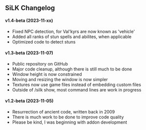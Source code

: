 ## SiLK Changelog

#### v1.4-beta (2023-11-xx)

- Fixed NPC detection, for Val'kyrs are now known as 'vehicle'
- Added all ranks of stun spells and abilites, when applicable
- Optimized code to detect stuns

#### v1.3-beta (2023-11-07)

- Public repository on GitHub
- Major code cleanup, although there is still much to be done
- Window height is now constrained
- Moving and resizing the window is now simpler
- Textures now use game files instead of embedding custom files
- Outside of /silk show, most command lines are work in progress

#### v1.2-beta (2023-11-05)

- Resurrection of ancient code, written back in 2009
- There is much work to be done to improve code quality
- Please be kind, I was beginning with addon development
